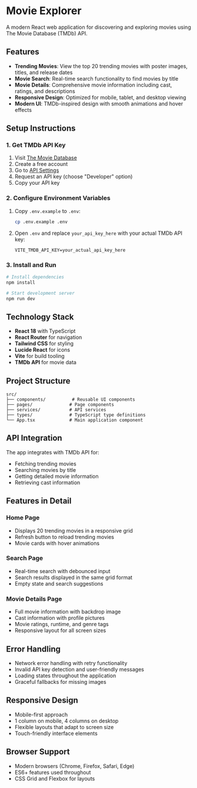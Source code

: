 # Movie Explorer

A modern React web application for discovering and exploring movies using The Movie Database (TMDb) API.

## Features

- **Trending Movies**: View the top 20 trending movies with poster images, titles, and release dates
- **Movie Search**: Real-time search functionality to find movies by title
- **Movie Details**: Comprehensive movie information including cast, ratings, and descriptions
- **Responsive Design**: Optimized for mobile, tablet, and desktop viewing
- **Modern UI**: TMDb-inspired design with smooth animations and hover effects

## Setup Instructions

### 1. Get TMDb API Key

1. Visit [The Movie Database](https://www.themoviedb.org/)
2. Create a free account
3. Go to [API Settings](https://www.themoviedb.org/settings/api)
4. Request an API key (choose "Developer" option)
5. Copy your API key

### 2. Configure Environment Variables

1. Copy `.env.example` to `.env`:

   ```bash
   cp .env.example .env
   ```

2. Open `.env` and replace `your_api_key_here` with your actual TMDb API key:
   ```
   VITE_TMDB_API_KEY=your_actual_api_key_here
   ```

### 3. Install and Run

```bash
# Install dependencies
npm install

# Start development server
npm run dev
```

## Technology Stack

- **React 18** with TypeScript
- **React Router** for navigation
- **Tailwind CSS** for styling
- **Lucide React** for icons
- **Vite** for build tooling
- **TMDb API** for movie data

## Project Structure

```
src/
├── components/          # Reusable UI components
├── pages/              # Page components
├── services/           # API services
├── types/              # TypeScript type definitions
└── App.tsx             # Main application component
```

## API Integration

The app integrates with TMDb API for:

- Fetching trending movies
- Searching movies by title
- Getting detailed movie information
- Retrieving cast information

## Features in Detail

### Home Page

- Displays 20 trending movies in a responsive grid
- Refresh button to reload trending movies
- Movie cards with hover animations

### Search Page

- Real-time search with debounced input
- Search results displayed in the same grid format
- Empty state and search suggestions

### Movie Details Page

- Full movie information with backdrop image
- Cast information with profile pictures
- Movie ratings, runtime, and genre tags
- Responsive layout for all screen sizes

## Error Handling

- Network error handling with retry functionality
- Invalid API key detection and user-friendly messages
- Loading states throughout the application
- Graceful fallbacks for missing images

## Responsive Design

- Mobile-first approach
- 1 column on mobile, 4 columns on desktop
- Flexible layouts that adapt to screen size
- Touch-friendly interface elements

## Browser Support

- Modern browsers (Chrome, Firefox, Safari, Edge)
- ES6+ features used throughout
- CSS Grid and Flexbox for layouts

